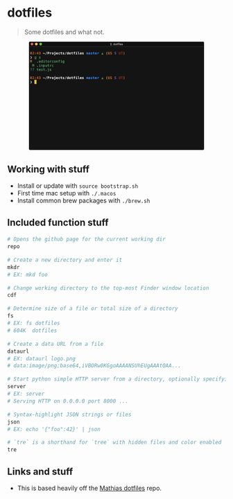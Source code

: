 # dotfiles

> Some dotfiles and what not.


<p align="center">
  <img src="docs/screenshot.png" style="max-width:80%;" border="0" />
</p>

## Working with stuff
* Install or update with `source bootstrap.sh`
* First time mac setup with `./.macos`
* Install common brew packages with `./brew.sh`

## Included function stuff

```bash
# Opens the github page for the current working dir
repo
```

```bash
# Create a new directory and enter it
mkdr
# EX: mkd foo
```

```bash
# Change working directory to the top-most Finder window location
cdf
```

```bash
# Determine size of a file or total size of a directory
fs
# EX: fs dotfiles
# 604K	dotfiles
```

```bash
# Create a data URL from a file
dataurl
# EX: dataurl logo.png
# data:image/png;base64,iVBORw0KGgoAAAANSUhEUgAAAtQAA...
```

```bash
# Start python simple HTTP server from a directory, optionally specifying the port
server
# EX: server
# Serving HTTP on 0.0.0.0 port 8000 ...
```

```bash
# Syntax-highlight JSON strings or files
json
# EX: echo '{"foo":42}' | json
```

```bash
# `tre` is a shorthand for `tree` with hidden files and color enabled
tre
```



## Links and stuff
* This is based heavily off the [Mathias dotfiles](https://github.com/mathiasbynens/dotfiles) repo.
